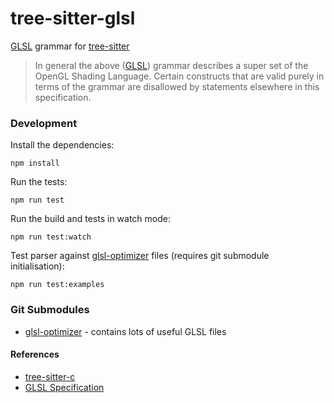 tree-sitter-glsl
================

[GLSL] grammar for [tree-sitter]

> In general the above ([GLSL]) grammar describes a super set of the OpenGL Shading Language. Certain constructs that are valid purely in terms of the grammar are disallowed by statements elsewhere in this specification.

### Development

Install the dependencies:

    npm install

Run the tests:

    npm run test

Run the build and tests in watch mode:

    npm run test:watch

Test parser against [glsl-optimizer] files (requires git submodule initialisation):

    npm run test:examples

### Git Submodules

* [glsl-optimizer] - contains lots of useful GLSL files

#### References
* [tree-sitter-c]
* [GLSL Specification]

[tree-sitter-c]: https://github.com/tree-sitter/tree-sitter-c
[GLSL Specification]: https://www.khronos.org/registry/OpenGL/specs/gl/GLSLangSpec.4.60.html
[glsl-optimizer]: https://github.com/aras-p/glsl-optimizer
[GLSL]: https://www.khronos.org/registry/OpenGL/specs/gl/GLSLangSpec.4.60.html#shading-language-grammar
[tree-sitter]: https://github.com/tree-sitter/tree-sitter
